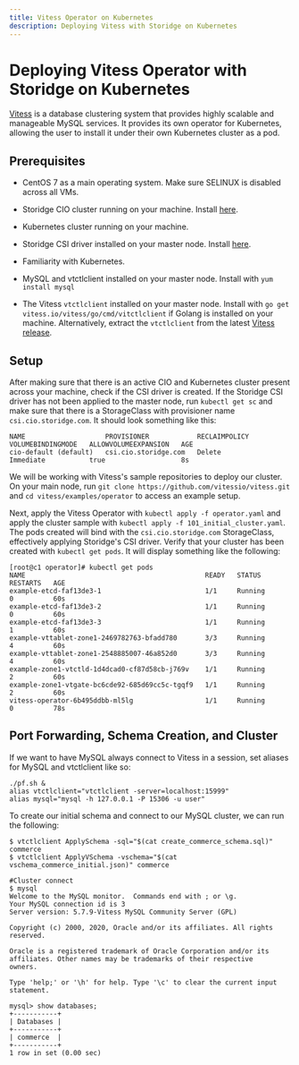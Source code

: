 ```yaml
---
title: Vitess Operator on Kubernetes
description: Deploying Vitess with Storidge on Kubernetes
---
```


# Deploying Vitess Operator with Storidge on Kubernetes

[Vitess](https://vitess.io/) is a database clustering system that provides highly scalable and manageable MySQL services. It provides its own operator for Kubernetes, allowing the user to install it under their own Kubernetes cluster as a pod.

## **Prerequisites**
- CentOS 7 as a main operating system. Make sure SELINUX is disabled across all VMs.

- Storidge CIO cluster running on your machine. Install [here](https://docs.storidge.com/kubernetes_storage/install.html#install-storidge).

- Kubernetes cluster running on your machine.

- Storidge CSI driver installed on your master node. Install [here](https://docs.storidge.com/kubernetes_storage/initialize_cluster.html#_4-install-csi-driver).

- Familiarity with Kubernetes.

- MySQL and vtctlclient installed on your master node. Install with `yum install mysql`

- The Vitess `vtctlclient` installed on your master node. Install with `go get vitess.io/vitess/go/cmd/vitctlclient` if Golang is installed on your machine. Alternatively, extract the `vtctlclient` from the latest [Vitess release](https://github.com/vitessio/vitess/releases).


## **Setup**
After making sure that there is an active CIO and Kubernetes cluster present across your machine, check if the CSI driver is created. If the Storidge CSI driver has not been applied to the master node, run `kubectl get sc` and make sure that there is a StorageClass with provisioner name `csi.cio.storidge.com`. It should look something like this:

```
NAME                    PROVISIONER            RECLAIMPOLICY   VOLUMEBINDINGMODE   ALLOWVOLUMEEXPANSION   AGE
cio-default (default)   csi.cio.storidge.com   Delete          Immediate           true                   8s
```

We will be working with Vitess's sample repositories to deploy our cluster. On your main node, run `git clone https://github.com/vitessio/vitess.git` and `cd vitess/examples/operator` to access an example setup.

Next, apply the Vitess Operator with `kubectl apply -f operator.yaml` and apply the cluster sample with `kubectl apply -f 101_initial_cluster.yaml`. The pods created will bind with the `csi.cio.storidge.com` StorageClass, effectively applying Storidge's CSI driver. Verify that your cluster has been created with `kubectl get pods`. It will display something like the following:

```
[root@c1 operator]# kubectl get pods
NAME                                             READY   STATUS             RESTARTS   AGE
example-etcd-faf13de3-1                          1/1     Running            0          60s
example-etcd-faf13de3-2                          1/1     Running            0          60s
example-etcd-faf13de3-3                          1/1     Running            1          60s
example-vttablet-zone1-2469782763-bfadd780       3/3     Running		    4          60s
example-vttablet-zone1-2548885007-46a852d0       3/3     Running		    4          60s
example-zone1-vtctld-1d4dcad0-cf87d58cb-j769v    1/1     Running		    2          60s
example-zone1-vtgate-bc6cde92-685d69cc5c-tgqf9   1/1     Running		    2          60s
vitess-operator-6b495ddbb-ml5lg                  1/1     Running            0          78s
```

## **Port Forwarding, Schema Creation, and Cluster**

If we want to have MySQL always connect to Vitess in a session, set aliases for MySQL and vtctlclient like so:

```
./pf.sh &
alias vtctlclient="vtctlclient -server=localhost:15999"
alias mysql="mysql -h 127.0.0.1 -P 15306 -u user"
```

To create our initial schema and connect to our MySQL cluster, we can run the following:

```
$ vtctlclient ApplySchema -sql="$(cat create_commerce_schema.sql)" commerce
$ vtctlclient ApplyVSchema -vschema="$(cat vschema_commerce_initial.json)" commerce

#Cluster connect
$ mysql
Welcome to the MySQL monitor.  Commands end with ; or \g.
Your MySQL connection id is 3
Server version: 5.7.9-Vitess MySQL Community Server (GPL)

Copyright (c) 2000, 2020, Oracle and/or its affiliates. All rights reserved.

Oracle is a registered trademark of Oracle Corporation and/or its
affiliates. Other names may be trademarks of their respective
owners.

Type 'help;' or '\h' for help. Type '\c' to clear the current input statement.

mysql> show databases;
+-----------+
| Databases |
+-----------+
| commerce  |
+-----------+
1 row in set (0.00 sec)
```
